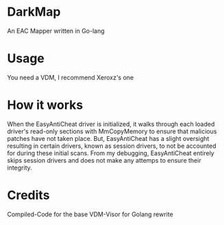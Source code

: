 # DarkMap
An EAC Mapper written in Go-lang

# Usage
You need a VDM, I recommend Xeroxz's one

# How it works
When the EasyAntiCheat driver is initialized, it walks through each loaded driver's read-only sections with MmCopyMemory to ensure that malicious patches have not taken place. But, EasyAntiCheat has a slight oversight resulting in certain drivers, known as session drivers, to not be accounted for during these initial scans. From my debugging, EasyAntiCheat entirely skips session drivers and does not make any attemps to ensure their integrity.

# Credits
Compiled-Code for the base
VDM-Visor for Golang rewrite
